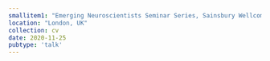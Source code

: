 ```yaml
---
smallitem1: "Emerging Neuroscientists Seminar Series, Sainsbury Wellcome Center"
location: "London, UK"
collection: cv
date: 2020-11-25
pubtype: 'talk'
---
```

